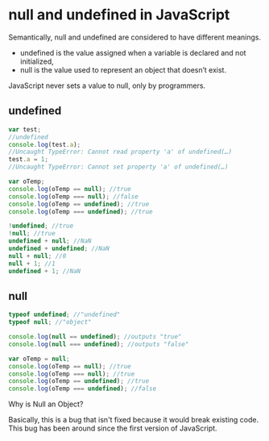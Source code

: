 # null and undefined in JavaScript

Semantically, null and undefined are considered to have different meanings.

- undefined is the value assigned when a variable is declared and not initialized,
- null is the value used to represent an object that doesn’t exist.

JavaScript never sets a value to null, only by programmers.

## undefined

```js
var test;
//undefined
console.log(test.a);
//Uncaught TypeError: Cannot read property 'a' of undefined(…)
test.a = 1;
//Uncaught TypeError: Cannot set property 'a' of undefined(…)

var oTemp;
console.log(oTemp == null); //true
console.log(oTemp === null); //false
console.log(oTemp == undefined); //true
console.log(oTemp === undefined); //true
```

```js
!undefined; //true
!null; //true
undefined + null; //NaN
undefined + undefined; //NaN
null + null; //0
null + 1; //1
undefined + 1; //NaN
```

## null

```js
typeof undefined; //"undefined"
typeof null; //"object"

console.log(null == undefined); //outputs "true"
console.log(null === undefined); //outputs "false"

var oTemp = null;
console.log(oTemp == null); //true
console.log(oTemp === null); //true
console.log(oTemp == undefined); //true
console.log(oTemp === undefined); //false
```

Why is Null an Object?

Basically, this is a bug that isn't fixed because it would break existing code. This bug has been around since the first version of JavaScript.
